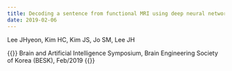 ```yaml
---
title: Decoding a sentence from functional MRI using deep neural network
date: 2019-02-06
---
```


Lee JHyeon, Kim HC, Kim JS,  Jo SM, Lee JH

{{<format bright-green>}}
Brain and Artificial Intelligence Symposium, Brain Engineering Society of Korea (BESK), Feb/2019
{{</format>}}
